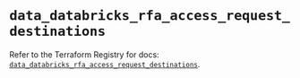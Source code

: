 # `data_databricks_rfa_access_request_destinations`

Refer to the Terraform Registry for docs: [`data_databricks_rfa_access_request_destinations`](https://registry.terraform.io/providers/databricks/databricks/1.92.0/docs/data-sources/rfa_access_request_destinations).

